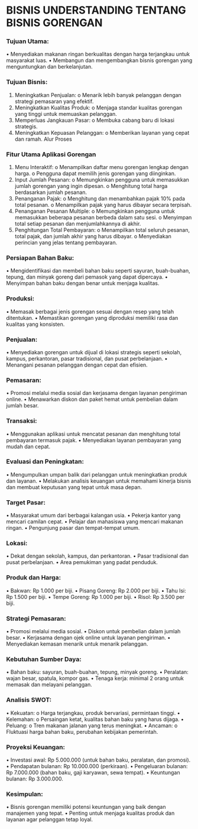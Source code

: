 # BISNIS UNDERSTANDING TENTANG BISNIS GORENGAN

### Tujuan Utama:
•	Menyediakan makanan ringan berkualitas dengan harga terjangkau untuk masyarakat luas.
•	Membangun dan mengembangkan bisnis gorengan yang menguntungkan dan berkelanjutan.

### Tujuan Bisnis:
1.	Meningkatkan Penjualan:
o	Menarik lebih banyak pelanggan dengan strategi pemasaran yang efektif.
2.	Meningkatkan Kualitas Produk:
o	Menjaga standar kualitas gorengan yang tinggi untuk memuaskan pelanggan.
3.	Memperluas Jangkauan Pasar:
o	Membuka cabang baru di lokasi strategis.
4.	Meningkatkan Kepuasan Pelanggan:
o	Memberikan layanan yang cepat dan ramah.
Alur Proses

### Fitur Utama Aplikasi Gorengan
1.	Menu Interaktif:
o	Menampilkan daftar menu gorengan lengkap dengan harga.
o	Pengguna dapat memilih jenis gorengan yang diinginkan.
2.	Input Jumlah Pesanan:
o	Memungkinkan pengguna untuk memasukkan jumlah gorengan yang ingin dipesan.
o	Menghitung total harga berdasarkan jumlah pesanan.
3.	Penanganan Pajak:
o	Menghitung dan menambahkan pajak 10% pada total pesanan.
o	Menampilkan pajak yang harus dibayar secara terpisah.
4.	Penanganan Pesanan Multiple:
o	Memungkinkan pengguna untuk memasukkan beberapa pesanan berbeda dalam satu sesi.
o	Menyimpan total setiap pesanan dan menjumlahkannya di akhir.
5.	Penghitungan Total Pembayaran:
o	Menampilkan total seluruh pesanan, total pajak, dan jumlah akhir yang harus dibayar.
o	Menyediakan perincian yang jelas tentang pembayaran.

### Persiapan Bahan Baku:
•	Mengidentifikasi dan membeli bahan baku seperti sayuran, buah-buahan, tepung, dan minyak goreng dari pemasok yang dapat dipercaya.
•	Menyimpan bahan baku dengan benar untuk menjaga kualitas.

### Produksi:
•	Memasak berbagai jenis gorengan sesuai dengan resep yang telah ditentukan.
•	Memastikan gorengan yang diproduksi memiliki rasa dan kualitas yang konsisten.

### Penjualan:
•	Menyediakan gorengan untuk dijual di lokasi strategis seperti sekolah, kampus, perkantoran, pasar tradisional, dan pusat perbelanjaan.
•	Menangani pesanan pelanggan dengan cepat dan efisien.

### Pemasaran:
•	Promosi melalui media sosial dan kerjasama dengan layanan pengiriman online.
•	Menawarkan diskon dan paket hemat untuk pembelian dalam jumlah besar.

### Transaksi:
•	Menggunakan aplikasi untuk mencatat pesanan dan menghitung total pembayaran termasuk pajak.
•	Menyediakan layanan pembayaran yang mudah dan cepat.

### Evaluasi dan Peningkatan:
•	Mengumpulkan umpan balik dari pelanggan untuk meningkatkan produk dan layanan.
•	Melakukan analisis keuangan untuk memahami kinerja bisnis dan membuat keputusan yang tepat untuk masa depan.

### Target Pasar:
•	Masyarakat umum dari berbagai kalangan usia.
•	Pekerja kantor yang mencari camilan cepat.
•	Pelajar dan mahasiswa yang mencari makanan ringan.
•	Pengunjung pasar dan tempat-tempat umum.

### Lokasi:
•	Dekat dengan sekolah, kampus, dan perkantoran.
•	Pasar tradisional dan pusat perbelanjaan.
•	Area pemukiman yang padat penduduk.

### Produk dan Harga:
•	Bakwan: Rp 1.000 per biji.
•	Pisang Goreng: Rp 2.000 per biji.
•	Tahu Isi: Rp 1.500 per biji.
•	Tempe Goreng: Rp 1.000 per biji.
•	Risol: Rp 3.500 per biji.

### Strategi Pemasaran:
•	Promosi melalui media sosial.
•	Diskon untuk pembelian dalam jumlah besar.
•	Kerjasama dengan ojek online untuk layanan pengiriman.
•	Menyediakan kemasan menarik untuk menarik pelanggan.

### Kebutuhan Sumber Daya:
•	Bahan baku: sayuran, buah-buahan, tepung, minyak goreng.
•	Peralatan: wajan besar, spatula, kompor gas.
•	Tenaga kerja: minimal 2 orang untuk memasak dan melayani pelanggan.

### Analisis SWOT:
•	Kekuatan:
o	Harga terjangkau, produk bervariasi, permintaan tinggi.
•	Kelemahan:
o	Persaingan ketat, kualitas bahan baku yang harus dijaga.
•	Peluang:
o	Tren makanan jalanan yang terus meningkat.
•	Ancaman:
o	Fluktuasi harga bahan baku, perubahan kebijakan pemerintah.

### Proyeksi Keuangan:
•	Investasi awal: Rp 5.000.000 (untuk bahan baku, peralatan, dan promosi).
•	Pendapatan bulanan: Rp 10.000.000 (perkiraan).
•	Pengeluaran bulanan: Rp 7.000.000 (bahan baku, gaji karyawan, sewa tempat).
•	Keuntungan bulanan: Rp 3.000.000.

### Kesimpulan:
•	Bisnis gorengan memiliki potensi keuntungan yang baik dengan manajemen yang tepat.
•	Penting untuk menjaga kualitas produk dan layanan agar pelanggan tetap loyal.
